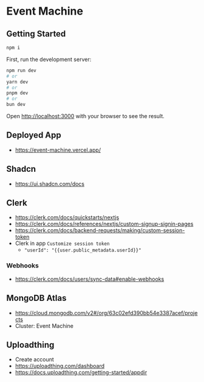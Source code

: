 # Event Machine

## Getting Started

```bash
npm i
```

First, run the development server:

```bash
npm run dev
# or
yarn dev
# or
pnpm dev
# or
bun dev
```

Open [http://localhost:3000](http://localhost:3000) with your browser to see the result.

## Deployed App

- https://event-machine.vercel.app/

## Shadcn

- https://ui.shadcn.com/docs

## Clerk

- https://clerk.com/docs/quickstarts/nextjs
- https://clerk.com/docs/references/nextjs/custom-signup-signin-pages
- https://clerk.com/docs/backend-requests/making/custom-session-token
- Clerk in app `Customize session token`
  - `"userId": "{{user.public_metadata.userId}}"`

### Webhooks

- https://clerk.com/docs/users/sync-data#enable-webhooks

## MongoDB Atlas

- https://cloud.mongodb.com/v2#/org/63c02efd390bb54e3387acef/projects
- Cluster: Event Machine

## Uploadthing

- Create account
- https://uploadthing.com/dashboard
- https://docs.uploadthing.com/getting-started/appdir
